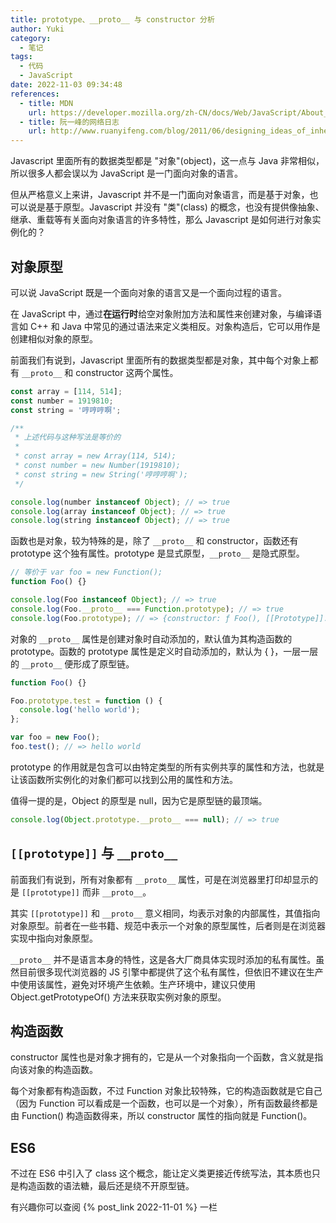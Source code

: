 ```yaml
---
title: prototype、__proto__ 与 constructor 分析
author: Yuki
category:
  - 笔记
tags:
  - 代码
  - JavaScript
date: 2022-11-03 09:34:48
references:
  - title: MDN
    url: https://developer.mozilla.org/zh-CN/docs/Web/JavaScript/About_JavaScript
  - title: 阮一峰的网络日志
    url: http://www.ruanyifeng.com/blog/2011/06/designing_ideas_of_inheritance_mechanism_in_javascript.html
---
```


Javascript 里面所有的数据类型都是 "对象"(object)，这一点与 Java 非常相似，所以很多人都会误以为 JavaScript 是一门面向对象的语言。

但从严格意义上来讲，Javascript 并不是一门面向对象语言，而是基于对象，也可以说是基于原型。Javascript 并没有 "类"(class) 的概念，也没有提供像抽象、继承、重载等有关面向对象语言的许多特性，那么 Javascript 是如何进行对象实例化的？

<!-- more -->

## 对象原型

可以说 JavaScript 既是一个面向对象的语言又是一个面向过程的语言。

在 JavaScript 中，通过**在运行时**给空对象附加方法和属性来创建对象，与编译语言如 C++ 和 Java 中常见的通过语法来定义类相反。对象构造后，它可以用作是创建相似对象的原型。

前面我们有说到，Javascript 里面所有的数据类型都是对象，其中每个对象上都有 `__proto__` 和 constructor 这两个属性。

```javascript
const array = [114, 514];
const number = 1919810;
const string = '哼哼哼啊';

/**
 * 上述代码与这种写法是等价的
 *
 * const array = new Array(114, 514);
 * const number = new Number(1919810);
 * const string = new String('哼哼哼啊');
 */

console.log(number instanceof Object); // => true
console.log(array instanceof Object); // => true
console.log(string instanceof Object); // => true
```

函数也是对象，较为特殊的是，除了 `__proto__` 和 constructor，函数还有 prototype 这个独有属性。prototype 是显式原型，`__proto__` 是隐式原型。

```javascript
// 等价于 var foo = new Function();
function Foo() {}

console.log(Foo instanceof Object); // => true
console.log(Foo.__proto__ === Function.prototype); // => true
console.log(Foo.prototype); // => {constructor: ƒ Foo(), [[Prototype]]: Object}
```

对象的 `__proto__` 属性是创建对象时自动添加的，默认值为其构造函数的 prototype。函数的 prototype 属性是定义时自动添加的，默认为 { }，一层一层的 `__proto__` 便形成了原型链。

```javascript
function Foo() {}

Foo.prototype.test = function () {
  console.log('hello world');
};

var foo = new Foo();
foo.test(); // => hello world
```

prototype 的作用就是包含可以由特定类型的所有实例共享的属性和方法，也就是让该函数所实例化的对象们都可以找到公用的属性和方法。

值得一提的是，Object 的原型是 null，因为它是原型链的最顶端。

```javascript
console.log(Object.prototype.__proto__ === null); // => true
```

## `[[prototype]]` 与 `__proto__`

前面我们有说到，所有对象都有 `__proto__` 属性，可是在浏览器里打印却显示的是 `[[prototype]]` 而非 `__proto__`。

其实 `[[prototype]]` 和 `__proto__` 意义相同，均表示对象的内部属性，其值指向对象原型。前者在一些书籍、规范中表示一个对象的原型属性，后者则是在浏览器实现中指向对象原型。

`__proto__` 并不是语言本身的特性，这是各大厂商具体实现时添加的私有属性。虽然目前很多现代浏览器的 JS 引擎中都提供了这个私有属性，但依旧不建议在生产中使用该属性，避免对环境产生依赖。生产环境中，建议只使用 Object.getPrototypeOf() 方法来获取实例对象的原型。

## 构造函数

constructor 属性也是对象才拥有的，它是从一个对象指向一个函数，含义就是指向该对象的构造函数。

每个对象都有构造函数，不过 Function 对象比较特殊，它的构造函数就是它自己（因为 Function 可以看成是一个函数，也可以是一个对象），所有函数最终都是由 Function() 构造函数得来，所以 constructor 属性的指向就是 Function()。

## ES6

不过在 ES6 中引入了 class 这个概念，能让定义类更接近传统写法，其本质也只是构造函数的语法糖，最后还是绕不开原型链。

有兴趣你可以查阅 {% post_link 2022-11-01 %} 一栏
